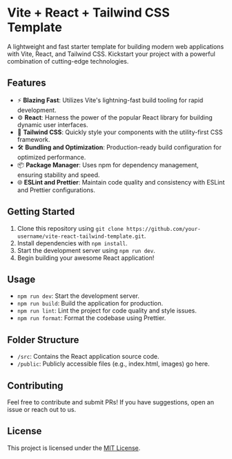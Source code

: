 # Vite + React + Tailwind CSS Template

A lightweight and fast starter template for building modern web applications with Vite, React, and Tailwind CSS. Kickstart your project with a powerful combination of cutting-edge technologies.

## Features

- ⚡️ **Blazing Fast**: Utilizes Vite's lightning-fast build tooling for rapid development.
- ⚙️ **React**: Harness the power of the popular React library for building dynamic user interfaces.
- 🎨 **Tailwind CSS**: Quickly style your components with the utility-first CSS framework.
- 🛠️ **Bundling and Optimization**: Production-ready build configuration for optimized performance.
- 📦 **Package Manager**: Uses npm for dependency management, ensuring stability and speed.
- 🌐 **ESLint and Prettier**: Maintain code quality and consistency with ESLint and Prettier configurations.

## Getting Started

1. Clone this repository using `git clone https://github.com/your-username/vite-react-tailwind-template.git`.
2. Install dependencies with `npm install`.
3. Start the development server using `npm run dev`.
4. Begin building your awesome React application!

## Usage

- `npm run dev`: Start the development server.
- `npm run build`: Build the application for production.
- `npm run lint`: Lint the project for code quality and style issues.
- `npm run format`: Format the codebase using Prettier.

## Folder Structure

- `/src`: Contains the React application source code.
- `/public`: Publicly accessible files (e.g., index.html, images) go here.

## Contributing

Feel free to contribute and submit PRs! If you have suggestions, open an issue or reach out to us.

## License

This project is licensed under the [MIT License](LICENSE).
